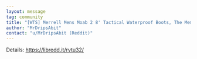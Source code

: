 ```yaml
---
layout: message
tag: community
title: "[WTS] Merrell Mens Moab 2 8' Tactical Waterproof Boots, The Meme Case, gun accessories"
author: "MrDripsAbit"	
contact: "u/MrDripsAbit (Reddit)"
---
```


Details: https://libredd.it/rvtu32/
